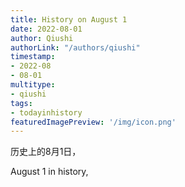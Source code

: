```yaml
---
title: History on August 1
date: 2022-08-01
author: Qiushi 
authorLink: "/authors/qiushi"
timestamp: 
- 2022-08
- 08-01
multitype: 
- qiushi
tags: 
- todayinhistory
featuredImagePreview: '/img/icon.png'
---
```









历史上的8月1日，

August 1 in history, 

<!--more-->

